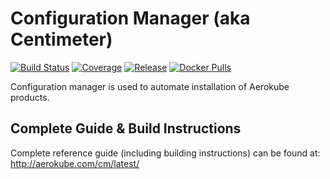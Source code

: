 # Configuration Manager (aka Centimeter)
[![Build Status](https://github.com/aerokube/cm/workflows/build/badge.svg)](https://github.com/aerokube/cm/actions?query=workflow%3Abuild)
[![Coverage](https://codecov.io/github/aerokube/cm/coverage.svg)](https://codecov.io/gh/aerokube/cm)
[![Release](https://img.shields.io/github/release/aerokube/cm.svg)](https://github.com/aerokube/cm/releases/latest)
[![Docker Pulls](https://img.shields.io/docker/pulls/aerokube/cm.svg)](https://hub.docker.com/r/aerokube/cm)

Configuration manager is used to automate installation of Aerokube products.

## Complete Guide & Build Instructions

Complete reference guide (including building instructions) can be found at: http://aerokube.com/cm/latest/
